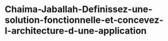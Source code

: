 # Chaima-Jaballah-Definissez-une-solution-fonctionnelle-et-concevez-l-architecture-d-une-application